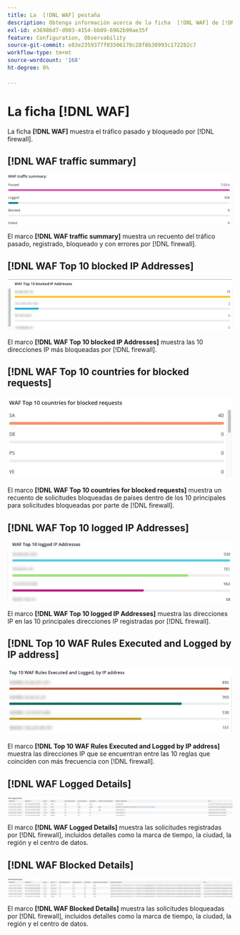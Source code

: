 ```yaml
---
title: La  [!DNL WAF] pestaña
description: Obtenga información acerca de la ficha  [!DNL WAF] de [!DNL Observation for Adobe Commerce].
exl-id: e36986d7-d903-4154-bb09-6962b99ae35f
feature: Configuration, Observability
source-git-commit: e83e2359377f03506178c28f8b30993c172282c7
workflow-type: tm+mt
source-wordcount: '168'
ht-degree: 0%

---
```


# La ficha [!DNL WAF]

La ficha **[!DNL WAF]** muestra el tráfico pasado y bloqueado por [!DNL firewall].

## [!DNL WAF traffic summary]

![Resumen de tráfico de WAF](../../assets/tools/observation-for-adobe-commerce/waf-1.png)

El marco **[!DNL WAF traffic summary]** muestra un recuento del tráfico pasado, registrado, bloqueado y con errores por [!DNL firewall].

## [!DNL WAF Top 10 blocked IP Addresses]

![Las 10 direcciones IP bloqueadas más importantes de WAF](../../assets/tools/observation-for-adobe-commerce/waf-2.png)

El marco **[!DNL WAF Top 10 blocked IP Addresses]** muestra las 10 direcciones IP más bloqueadas por [!DNL firewall].

## [!DNL WAF Top 10 countries for blocked requests]

![Los 10 países principales de WAF para solicitudes bloqueadas](../../assets/tools/observation-for-adobe-commerce/waf-3.jpg)

El marco **[!DNL WAF Top 10 countries for blocked requests]** muestra un recuento de solicitudes bloqueadas de países dentro de los 10 principales para solicitudes bloqueadas por parte de [!DNL firewall].

## [!DNL WAF Top 10 logged IP Addresses]

![Las 10 direcciones IP registradas más importantes de WAF](../../assets/tools/observation-for-adobe-commerce/waf-4.jpg)

El marco **[!DNL WAF Top 10 logged IP Addresses]** muestra las direcciones IP en las 10 principales direcciones IP registradas por [!DNL firewall].

## [!DNL Top 10 WAF Rules Executed and Logged by IP address]

![Las 10 reglas de WAF más ejecutadas y registradas por la dirección IP](../../assets/tools/observation-for-adobe-commerce/waf-5.jpg)

El marco **[!DNL Top 10 WAF Rules Executed and Logged by IP address]** muestra las direcciones IP que se encuentran entre las 10 reglas que coinciden con más frecuencia con [!DNL firewall].

## [!DNL WAF Logged Details]

![Detalles de registro en WAF](../../assets/tools/observation-for-adobe-commerce/waf-6.jpg)

El marco **[!DNL WAF Logged Details]** muestra las solicitudes registradas por [!DNL firewall], incluidos detalles como la marca de tiempo, la ciudad, la región y el centro de datos.

## [!DNL WAF Blocked Details]

![Detalles bloqueados de WAF](../../assets/tools/observation-for-adobe-commerce/waf-7.jpg)

El marco **[!DNL WAF Blocked Details]** muestra las solicitudes bloqueadas por [!DNL firewall], incluidos detalles como la marca de tiempo, la ciudad, la región y el centro de datos.
